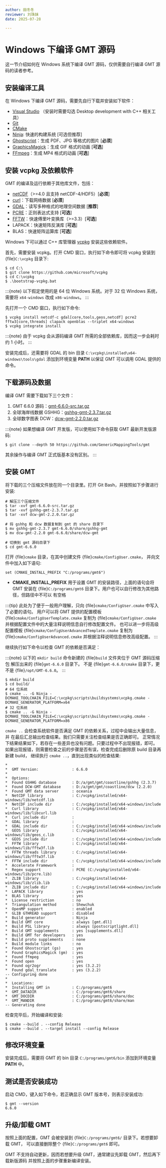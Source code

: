 ```yaml
---
author: 田冬冬
reviewer: 刘珠妹
date: 2025-07-28

---
```


# Windows 下编译 GMT 源码

这一节介绍如何在 Windows 系统下编译 GMT 源码，仅供需要自行编译 GMT 源码的读者参考。

## 安装编译工具

在 Windows 下编译 GMT 源码，需要先自行下载并安装如下软件：

- [Visual Studio](https://visualstudio.microsoft.com/zh-hans/) （安装时需要勾选 Desktop development with C++ 相关工具）
- [Git](https://git-scm.com/downloads)
- [CMake](https://cmake.org/download/)
- [Ninja](https://ninja-build.org/): 快速的构建系统 [可选但推荐]
- [Ghostscript](https://www.ghostscript.com/)：生成 PDF、JPG 等格式的图片 [**必须**]
- [GraphicsMagick](http://www.graphicsmagick.org)：生成 GIF 格式的动画 [**可选**]
- [FFmpeg](http://www.ffmpeg.org/)：生成 MP4 格式的动画 [**可选**]

## 安装 vcpkg 及依赖软件

GMT 的编译及运行依赖于其他库文件，包括：

- [netCDF](https://www.unidata.ucar.edu/software/netcdf/)（>=4.0 且支持 netCDF-4/HDF5）[**必须**]
- [curl](https://curl.haxx.se/)：下载网络数据 [**必须**]
- [GDAL](https://www.gdal.org/)：读写多种格式的地理空间数据 [**推荐**]
- [PCRE](https://www.pcre.org/)：正则表达式支持 [**可选**]
- [FFTW](http://www.fftw.org/)：快速傅里叶变换库（>=3.3）[**可选**]
- LAPACK：快速矩阵反演库 [**可选**]
- BLAS：快速矩阵运算库 [**可选**]

Windows 下可以通过 C++ 库管理器 [vcpkg](https://vcpkg.io) 安装这些依赖软件。

首先，需要安装 vcpkg。打开 CMD 窗口，执行如下命令即可将 vcpkg 安装到 {file}`C:\vcpkg`
目录下:

```
$ cd C:\
$ git clone https://github.com/microsoft/vcpkg
$ cd C:\vcpkg
$ .\bootstrap-vcpkg.bat
```

:::{note}
以下假定使用的是 64 位 Windows 系统。对于 32 位 Windows 系统，需要将
`x64-windows` 改成 `x86-windows`。
:::

先打开一个 CMD 窗口，执行如下命令:

```
$ vcpkg install netcdf-c gdal[core,tools,geos,netcdf] pcre2 fftw3[core,threads] clapack openblas --triplet x64-windows
$ vcpkg integrate install
```

:::{note}
由于 vcpkg 会从源码编译 GMT 所需的全部依赖库，因而这一步会耗时约 1 小时。
:::

安装完成后，还需要将 GDAL 的 bin 目录 `C:\vcpkg\installed\x64-windows\tools\gdal`
添加到环境变量 **PATH** 以保证 GMT 可以调用 GDAL 提供的命令。

## 下载源码及数据

编译 GMT 需要下载如下三个文件：

1. GMT 6.6.0 源码：[gmt-6.6.0-src.tar.gz](https://github.com/GenericMappingTools/gmt/releases/download/6.6.0/gmt-6.6.0-src.tar.gz)
2. 全球海岸线数据 GSHHG：[gshhg-gmt-2.3.7.tar.gz](https://github.com/GenericMappingTools/gshhg-gmt/releases/download/2.3.7/gshhg-gmt-2.3.7.tar.gz)
3. 全球数字图表 DCW：[dcw-gmt-2.2.0.tar.gz](https://github.com/GenericMappingTools/dcw-gmt/releases/download/2.2.0/dcw-gmt-2.2.0.tar.gz)

:::{note}
如果想编译 GMT 开发版，可以使用如下命令获取 GMT 最新开发版源码:

```
$ git clone --depth 50 https://github.com/GenericMappingTools/gmt
```

其余操作与编译 GMT 正式版基本没有区别。
:::

## 安装 GMT

将下载的三个压缩文件放在同一个目录里。打开 Git Bash，并按照如下步骤进行安装:

```
# 解压三个压缩文件
$ tar -xvf gmt-6.6.0-src.tar.gz
$ tar -xvf gshhg-gmt-2.3.7.tar.gz
$ tar -xvf dcw-gmt-2.2.0.tar.gz

# 将 gshhg 和 dcw 数据复制到 gmt 的 share 目录下
$ mv gshhg-gmt-2.3.7 gmt-6.6.0/share/gshhg-gmt
$ mv dcw-gmt-2.2.0 gmt-6.6.0/share/dcw-gmt

# 切换到 gmt 源码目录下
$ cd gmt-6.6.0
```

打开 {file}`cmake` 目录，在其中创建文件 {file}`cmake/ConfigUser.cmake`，
并向文件中加入如下语句:

```
set (CMAKE_INSTALL_PREFIX "C:/programs/gmt6")
```

- **CMAKE_INSTALL_PREFIX** 用于设置 GMT 的安装路径，上面的语句会将 GMT 安装在
  {file}`C:/programs/gmt6` 目录下。用户也可以自行修改为其他路径，但路径中不可以
  有空格

:::{tip}
此处为了便于一般用户理解，只向 {file}`cmake/ConfigUser.cmake` 中写入了必要的语句。
用户可以将 GMT 提供的配置模板 {file}`cmake/ConfigUserTemplate.cmake` 复制为
{file}`cmake/ConfigUser.cmake` 并根据配置文件中的大量注释说明信息自行修改配置文件。
也可以进一步将高级配置模板 {file}`cmake/ConfigUserAdvancedTemplate.cmake` 复制为
{file}`cmake/ConfigUserAdvanced.cmake` 并根据注释说明信息修改高级配置。
:::

继续执行如下命令以检查 GMT 的依赖是否满足：

:::{note}
以下的 `mkdir build` 命令新建的 {file}`build` 文件夹位于 GMT 源码压缩包
解压出来的 {file}`gmt-6.6.0` 目录下。
不是 {file}`gmt-6.6.0/cmake` 目录下，更不是 {file}`/opt/GMT-6.6.0`。
:::

```
$ mkdir build
$ cd build/
# 64 位系统
$ cmake .. -G Ninja -DCMAKE_TOOLCHAIN_FILE=C:\vcpkg\scripts\buildsystems\vcpkg.cmake -DCMAKE_GENERATOR_PLATFORM=x64
# 32 位系统
$ cmake .. -G Ninja -DCMAKE_TOOLCHAIN_FILE=C:\vcpkg\scripts\buildsystems\vcpkg.cmake -DCMAKE_GENERATOR_PLATFORM=x86
```

`cmake ..` 会检查系统软件是否满足 GMT 的依赖关系，过程中会输出大量信息，并
在最后汇总输出检查结果。我们只需要关注检查结果是否正确即可。
正常情况下结果结果如下，若存在一些差异也没有问题。只要过程中不出现报错，即可。
如果出现报错，则需要检查之前的步骤是否有误，检查完成后删除原 build 目录再新建 build，
继续执行 `cmake ..`，直到出现类似的检查结果:

```
*
*  GMT Version:               : 6.6.0
*
*  Options:
*  Found GSHHG database       : D:/a/gmt/gmt/coastline/gshhg (2.3.7)
*  Found DCW-GMT database     : D:/a/gmt/gmt/coastline/dcw (2.2.0)
*  Found GMT data server      : oceania
*  NetCDF library             : C:/vcpkg/installed/x64-windows/lib/netcdf.lib
*  NetCDF include dir         : C:/vcpkg/installed/x64-windows/include
*  Curl library               : C:/vcpkg/installed/x64-windows/lib/libcurl.lib
*  Curl include dir           :
*  GDAL library               :
*  GDAL include dir           : C:/vcpkg/installed/x64-windows/include
*  GEOS library               : C:/vcpkg/installed/x64-windows/lib/geos_c.lib
*  GEOS include dir           : C:/vcpkg/installed/x64-windows/include
*  FFTW library               : C:/vcpkg/installed/x64-windows/lib/fftw3f.lib
*  FFTW threads library       : C:/vcpkg/installed/x64-windows/lib/fftw3f.lib
*  FFTW include dir           : C:/vcpkg/installed/x64-windows/include
*  Accelerate Framework       :
*  Regex support              : PCRE (C:/vcpkg/installed/x64-windows/lib/pcre.lib)
*  ZLIB library               : C:/vcpkg/installed/x64-windows/lib/zlib.lib
*  ZLIB include dir           : C:/vcpkg/installed/x64-windows/include
*  LAPACK library             : yes
*  BLAS library               : yes
*  License restriction        : no
*  Triangulation method       : Shewchuk
*  OpenMP support             : enabled
*  GLIB GTHREAD support       : disabled
*  Build generator            : Ninja
*  Build GMT core             : always [gmt.dll]
*  Build PSL library          : always [postscriptlight.dll]
*  Build GMT supplements      : yes [supplements.dll]
*  Build GMT for developers   : yes
*  Build proto supplements    : none
*  Build module links         : no
*  Found Ghostscript (gs)     : yes
*  Found GraphicsMagick (gm)  : yes
*  Found ffmpeg               : yes
*  Found open                 : yes
*  Found ogr2ogr              : yes (3.2.2)
*  Found gdal_translate       : yes (3.2.2)
-- Configuring done
*
*  Locations:
*  Installing GMT in          : C:/programs/gmt6
*  GMT_DATADIR                : C:/programs/gmt6/share
*  GMT_DOCDIR                 : C:/programs/gmt6/share/doc
*  GMT_MANDIR                 : C:/programs/gmt6/share/man
-- Generating done
```

检查完毕后，开始编译和安装:

```
$ cmake --build . --config Release
$ cmake --build . --target install --config Release
```

## 修改环境变量

安装完成后，需要将 GMT 的 bin 目录 `C:/programs/gmt6/bin` 添加到环境变量
**PATH** 中。

## 测试是否安装成功

启动 CMD，键入如下命令，若正确显示 GMT 版本号，则表示安装成功:

```
$ gmt --version
6.6.0
```

## 升级/卸载 GMT

按照上面的配置，GMT 会被安装到 {file}`C:/programs/gmt6/` 目录下。若想要卸载 GMT，
可以直接删除整个 {file}`C:/programs/gmt6` 即可。

GMT 不支持自动更新，因而若想要升级 GMT，通常建议先卸载 GMT，然后再下载新版源码
并按照上面的步骤重新编译安装。
